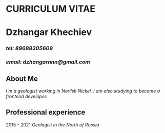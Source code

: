 # CURRICULUM VITAE

# Dzhangar Khechiev

### _tel: 89688305609_

### _email: dzhangarnnn@gmail.com_

## About Me

_I'm a geologist working in Norilsk Nickel. I am also studying to become a frontend developer._

## Professional experience

2015 - 2021 _Geologist in the North of Russia_
